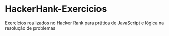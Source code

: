 # HackerHank-Exercicios
Exercícios realizados no Hacker Rank para prática de JavaScript e lógica na resolução de problemas
